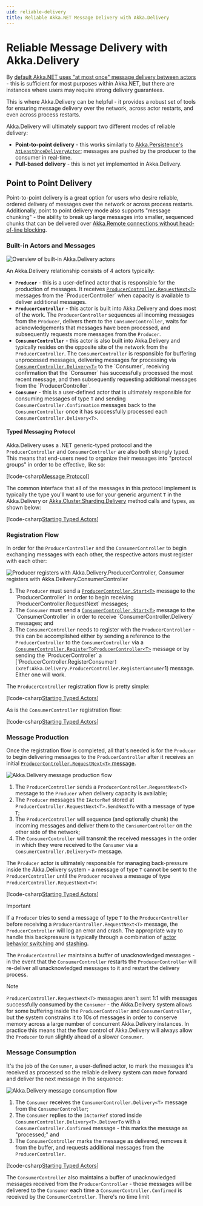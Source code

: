 ```yaml
---
uid: reliable-delivery
title: Reliable Akka.NET Message Delivery with Akka.Delivery
---
```


# Reliable Message Delivery with Akka.Delivery

By [default Akka.NET uses "at most once" message delivery between actors](xref:message-delivery-reliability) - this is sufficient for most purposes within Akka.NET, but there are instances where users may require strong delivery guarantees.

This is where Akka.Delivery can be helpful - it provides a robust set of tools for ensuring message delivery over the network, across actor restarts, and even across process restarts.

Akka.Delivery will ultimately support two different modes of reliable delivery:

* **Point-to-point delivery** - this works similarly to [Akka.Persistence's `AtLeastOnceDeliveryActor`](xref:at-least-once-delivery); messages are pushed by the producer to the consumer in real-time.
* **Pull-based delivery** - this is not yet implemented in Akka.Delivery.

## Point to Point Delivery

Point-to-point delivery is a great option for users who desire reliable, ordered delivery of messages over the network or across process restarts. Additionally, point to point delivery mode also supports "message chunking" - the ability to break up large messages into smaller, sequenced chunks that can be delivered over [Akka.Remote connections without head-of-line blocking](https://petabridge.com/blog/large-messages-and-sockets-in-akkadotnet/).

### Built-in Actors and Messages

![Overview of built-in Akka.Delivery actors](/images/actor/delivery/1-delivery-actors-overview.png)

An Akka.Delivery relationship consists of 4 actors typically:

* **`Producer`** - this is a user-defined actor that is responsible for the production of messages. It receives [`ProducerController.RequestNext<T>`](xref:Akka.Delivery.ProducerController.RequestNext`1) messages from the `ProducerController` when capacity is available to deliver additional messages.
* **`ProducerController`** - this actor is built into Akka.Delivery and does most of the work. The `ProducerController` sequences all incoming messages from the `Producer`, delivers them to the `ConsumerController`, waits for acknowledgements that messages have been processed, and subsequently requests more messages from the `Producer`.
* **`ConsumerController`** - this actor is also built into Akka.Delivery and typically resides on the opposite site of the network from the `ProducerController`. The `ConsumerController` is responsible for buffering unprocessed messages, delivering messages for processing via [`ConsumerController.Delivery<T>`](xref:Akka.Delivery.ConsumerController.Delivery`1) to the `Consumer`, receiving confirmation that the `Consumer` has successfully processed the most recent message, and then subsequently requesting additional messages from the `ProducerController`.
* **`Consumer`** - this is a user-defined actor that is ultimately responsible for consuming messages of type `T` and sending `ConsumerController.Confirmation` messages back to the `ConsumerController` once it has successfully processed each `ConsumerController.Delivery<T>`.

#### Typed Messaging Protocol

Akka.Delivery uses a .NET generic-typed protocol and the `ProducerController` and `ConsumerController` are also both strongly typed. This means that end-users need to organize their messages into "protocol groups" in order to be effective, like so:

[!code-csharp[Message Protocol](../../../src/core/Akka.Docs.Tests/Delivery/DeliveryDocSpecs.cs?name=MessageProtocol)]

The common interface that all of the messages in this protocol implement is typically the type you'll want to use for your generic argument `T` in the Akka.Delivery or [Akka.Cluster.Sharding.Delivery](xref:cluster-sharding-delivery) method calls and types, as shown below:

[!code-csharp[Starting Typed Actors](../../../src/core/Akka.Docs.Tests/Delivery/DeliveryDocSpecs.cs?name=ProducerRegistration)]

### Registration Flow

In order for the `ProducerController` and the `ConsumerController` to begin exchanging messages with each other, the respective actors must register with each other:

![Producer registers with Akka.Delivery.ProducerController, Consumer registers with Akka.Delivery.ConsumerController](/images/actor/delivery/2-delivery-registration.png)

1. The `Producer` must send a [`ProducerController.Start<T>`](xref:Akka.Delivery.ProducerController.Start`1) message to the `ProducerController` in order to begin receiving `ProducerController.RequestNext<T>` messages;
2. The `Consumer` must send a [`ConsumerController.Start<T>`](xref:Akka.Delivery.ConsumerController.Start`1) message to the `ConsumerController` in order to receive `ConsumerController.Delivery<T>` messages; and
3. The `ConsumerController` needs to register with the `ProducerController` - this can be accomplished either by sending a reference to the `ProducerController` to the `ConsumerController` via a [`ConsumerController.RegisterToProducerController<T>`](xref:Akka.Delivery.ConsumerController.RegisterToProducerController`1) message or by sending the `ProducerController` a [`ProducerController.RegisterConsumer<T>`](xref:Akka.Delivery.ProducerController.RegisterConsumer`1) message. Either one will work.

The `ProducerController` registration flow is pretty simple:

[!code-csharp[Starting Typed Actors](../../../src/core/Akka.Docs.Tests/Delivery/DeliveryDocSpecs.cs?name=ProducerRegistration)]

As is the `ConsumerController` registration flow:

[!code-csharp[Starting Typed Actors](../../../src/core/Akka.Docs.Tests/Delivery/DeliveryDocSpecs.cs?name=ConsumerRegistration)]


### Message Production

Once the registration flow is completed, all that's needed is for the `Producer` to begin delivering messages to the `ProducerController` after it receives an initial [`ProducerController.RequestNext<T>` message](xref:Akka.Delivery.ProducerController.RequestNext`1).

![Akka.Delivery message production flow](/images/actor/delivery/3-delivery-message-production.png)

1. The `ProducerController` sends a `ProducerController.RequestNext<T>` message to the `Producer` when delivery capacity is available;
2. The `Producer` messages the `IActorRef` stored at `ProducerController.RequestNext<T>.SendNextTo` with a message of type `T`; 
3. The `ProducerController` will sequence (and optionally chunk) the incoming messages and deliver them to the `ConsumerController` on the other side of the network;
4. The `ConsumerController` will transmit the received messages in the order in which they were received to the `Consumer` via a `ConsumerController.Delivery<T>` message.


The `Producer` actor is ultimately responsible for managing back-pressure inside the Akka.Delivery system - a message of type `T` cannot be sent to the `ProducerController` until the `Producer` receives a message of type `ProducerController.RequestNext<T>`:

[!code-csharp[Starting Typed Actors](../../../src/core/Akka.Docs.Tests/Delivery/DeliveryDocSpecs.cs?name=ProducerDelivery)]

> [!IMPORTANT]
> If a `Producer` tries to send a message of type `T` to the `ProducerController` before receiving a `ProducerController.RequestNext<T>` message, the `ProducerController` will log an error and crash. The appropriate way to handle this backpressure is typically through a combination of [actor behavior switching](xref:receive-actor-api#becomeunbecome) and [stashing](xref:receive-actor-api#stash).

The `ProducerController` maintains a buffer of unacknowledged messages - in the event that the `ConsumerController` restarts the `ProducerController` will re-deliver all unacknowledged messages to it and restart the delivery process.

> [!NOTE]
> `ProducerController.RequestNext<T>` messages aren't sent 1:1 with messages successfully consumed by the `Consumer` - the Akka.Delivery system allows for some buffering inside the `ProducerController` and `ConsumerController`, but the system constrains it to 10s of messages in order to conserve memory across a large number of concurrent Akka.Delivery instances. In practice this means that the flow control of Akka.Delivery will always allow the `Producer` to run slightly ahead of a slower `Consumer`.

### Message Consumption

It's the job of the `Consumer`, a user-defined actor, to mark the messages it's received as processed so the reliable delivery system can move forward and deliver the next message in the sequence:

![Akka.Delivery message consumption flow](/images/actor/delivery/4-delivery-message-consumption.png)

1. The `Consumer` receives the `ConsumerController.Delivery<T>` message from the `ConsumerController`;
2. The `Consumer` replies to the `IActorRef` stored inside `ConsumerController.Delivery<T>.DeliverTo` with a `ConsumerController.Confirmed` message - this marks the message as "processed;" and
3. The `ConsumerController` marks the message as delivered, removes it from the buffer, and requests additional messages from the `ProducerController`.

[!code-csharp[Starting Typed Actors](../../../src/core/Akka.Docs.Tests/Delivery/DeliveryDocSpecs.cs?name=ConsumerDelivery)]

The `ConsumerController` also maintains a buffer of unacknowledged messages received from the `ProducerController` - those messages will be delivered to the `Consumer` each time a `ConsumerController.Confirmed` is received by the `ConsumerController`. There's no time limit